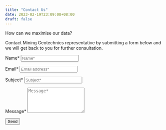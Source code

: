 ```yaml
---
title: "Contact Us"
date: 2023-02-19T23:09:08+08:00
draft: false
---
```


How can we maximise our data?

Contact Mining Geotechnics representative by submitting a form below and we will get back to you for further consultation.

<script type="text/javascript">var submitted=false;</script>
<iframe name="hidden_iframe" id="hidden_iframe" style="display:none;" 
onload="if(submitted) {window.location='';}"></iframe>

<form action="https://docs.google.com/forms/d/e/1FAIpQLSeWgMyYK-ptqGQGrJieCQQ3cQvy9IuIvDu604-6FzBchaB9OQ/formResponse" method="post" target="hidden_iframe" onsubmit="submitted=true">
  <label>Name*</label>
        <input type="text" placeholder="Name*" class="form-input" name="entry.2005620554" required>

  <label>Email*</label>
        <input type="email" placeholder="Email address*" class="form-input" name="entry.1045781291" required>

   <label>Subject*</label>
        <input type="text" placeholder="Subject*" class="form-input" name="entry.554841114" required>

   <label>Message*</label>
        <textarea rows="5" placeholder="Message*" class="form-input" name="entry.839337160" ></textarea>

   <button type="submit">Send</button>
</form>